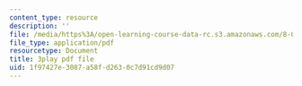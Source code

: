 ```yaml
---
content_type: resource
description: ''
file: /media/https%3A/open-learning-course-data-rc.s3.amazonaws.com/8-04-quantum-physics-i-spring-2016/1f97427e3087a58fd2630c7d91cd9d07_mnvYIEbJXlM.pdf
file_type: application/pdf
resourcetype: Document
title: 3play pdf file
uid: 1f97427e-3087-a58f-d263-0c7d91cd9d07
---
```

